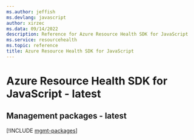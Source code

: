 ```yaml
---
ms.author: jeffish
ms.devlang: javascript
author: xirzec
ms.data: 09/14/2022
description: Reference for Azure Resource Health SDK for JavaScript
ms.service: resourcehealth
ms.topic: reference
title: Azure Resource Health SDK for JavaScript
---
```

# Azure Resource Health SDK for JavaScript - latest

## Management packages - latest
[!INCLUDE [mgmt-packages](resource-health-mgmt-index.md)]